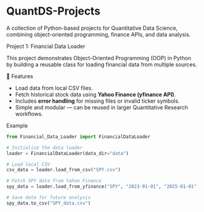 # QuantDS-Projects

A collection of Python-based projects for Quantitative Data Science, combining object-oriented programming, finance APIs, and data analysis.

Project 1: Financial Data Loader

This project demonstrates Object-Oriented Programming (OOP) in Python by building a reusable class for loading financial data from multiple sources.

🔹 Features
- Load data from local CSV files.
- Fetch historical stock data using **Yahoo Finance (yfinance API)**.
- Includes **error handling** for missing files or invalid ticker symbols.
- Simple and modular — can be reused in larger Quantitative Research workflows.

Example 

```python
from Financial_Data_Loader import FinancialDataLoader

# Initialize the data loader
loader = FinancialDataLoader(data_dir="data")

# Load local CSV
csv_data = loader.load_from_csv("SPY.csv")

# Fetch SPY data from Yahoo Finance
spy_data = loader.load_from_yfinance("SPY", "2023-01-01", "2025-01-01")

# Save data for future analysis
spy_data.to_csv("SPY_data.csv")
